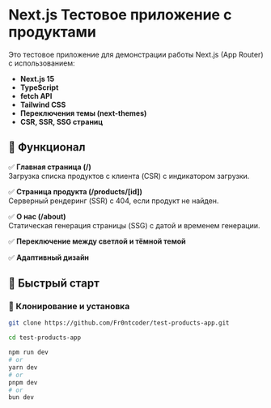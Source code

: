 # Next.js Тестовое приложение с продуктами

Это тестовое приложение для демонстрации работы Next.js (App Router) с использованием:

- **Next.js 15**
- **TypeScript**
- **fetch API**
- **Tailwind CSS**
- **Переключения темы (next-themes)**
- **CSR, SSR, SSG страниц**

## 🚀 Функционал

✅ **Главная страница (/)**  
Загрузка списка продуктов с клиента (CSR) c индикатором загрузки.

✅ **Страница продукта (/products/[id])**  
Серверный рендеринг (SSR) с 404, если продукт не найден.

✅ **О нас (/about)**  
Статическая генерация страницы (SSG) с датой и временем генерации.

✅ **Переключение между светлой и тёмной темой**

✅ **Адаптивный дизайн**

## 🚀 Быстрый старт

### 🔧 Клонирование и установка

```bash
git clone https://github.com/Fr0ntcoder/test-products-app.git

cd test-products-app

npm run dev
# or
yarn dev
# or
pnpm dev
# or
bun dev
```
